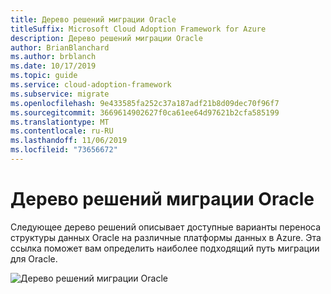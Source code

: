 ```yaml
---
title: Дерево решений миграции Oracle
titleSuffix: Microsoft Cloud Adoption Framework for Azure
description: Дерево решений миграции Oracle
author: BrianBlanchard
ms.author: brblanch
ms.date: 10/17/2019
ms.topic: guide
ms.service: cloud-adoption-framework
ms.subservice: migrate
ms.openlocfilehash: 9e433585fa252c37a187adf21b8d09dec70f96f7
ms.sourcegitcommit: 3669614902627f0ca61ee64d97621b2cfa585199
ms.translationtype: MT
ms.contentlocale: ru-RU
ms.lasthandoff: 11/06/2019
ms.locfileid: "73656672"
---
```

# <a name="oracle-migration-decision-tree"></a>Дерево решений миграции Oracle

Следующее дерево решений описывает доступные варианты переноса структуры данных Oracle на различные платформы данных в Azure. Эта ссылка поможет вам определить наиболее подходящий путь миграции для Oracle.

![Дерево решений миграции Oracle](../../_images/innovate/considerations/oracle-migration-decision-tree.png)
